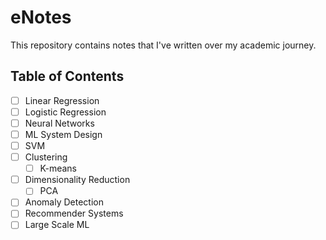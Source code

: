 # eNotes

This repository contains notes that I've written over my academic journey.

## Table of Contents

- [ ] Linear Regression
- [ ] Logistic Regression
- [ ] Neural Networks
- [ ] ML System Design
- [ ] SVM
- [ ] Clustering
  - [ ] K-means
- [ ] Dimensionality Reduction
  - [ ] PCA
- [ ] Anomaly Detection
- [ ] Recommender Systems
- [ ] Large Scale ML